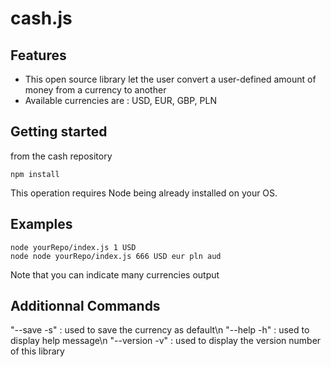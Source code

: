 # cash.js

## Features
- This open source library let the user convert a user-defined amount of money
from a currency to another
- Available currencies are : USD, EUR, GBP, PLN

## Getting started
from the cash repository
```
npm install
```
This operation requires Node being already installed on your OS.

## Examples
```
node yourRepo/index.js 1 USD
node node yourRepo/index.js 666 USD eur pln aud
```

Note that you can indicate many currencies output

## Additionnal Commands
"--save -s" : used to save the currency as default\n
"--help -h" : used to display help message\n
"--version -v" : used to display the version number of this library
